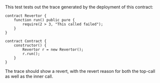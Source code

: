 This test tests out the trace generated by the deployment of this contract:

```solidity
contract Revertor {
    function run() public pure {
        require(2 > 3, "This called failed");
    }
}

contract Contract {
    constructor() {
        Revertor r = new Revertor();
        r.run();
    }
}
```

The trace should show a revert, with the revert reason for both the top-call as
well
as the inner call.

